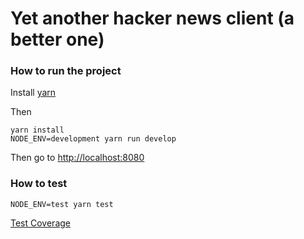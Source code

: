 # Yet another hacker news client (a better one)

### How to run the project

Install <a href="https://yarnpkg.com/en/docs/install" target="_blank">yarn</a>

Then
```
yarn install
NODE_ENV=development yarn run develop
```
Then go to
[http://localhost:8080](http://localhost:8080)

### How to test
```
NODE_ENV=test yarn test
```


[Test Coverage](http://localhost:8080/coverage/lcov-report/)
